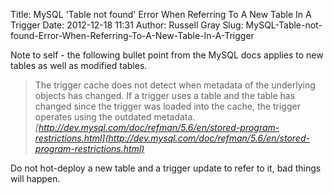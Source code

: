 Title: MySQL 'Table not found' Error When Referring To A New Table In A Trigger
Date: 2012-12-18 11:31
Author: Russell Gray
Slug: MySQL-Table-not-found-Error-When-Referring-To-A-New-Table-In-A-Trigger

Note to self - the following bullet point from the MySQL docs applies to new
tables as well as modified tables.

> The trigger cache does not detect when metadata of the underlying objects
> has changed. If a trigger uses a table and the table has changed since the
> trigger was loaded into the cache, the trigger operates using the outdated
> metadata. 
<cite>[http://dev.mysql.com/doc/refman/5.6/en/stored-program-restrictions.html](http://dev.mysql.com/doc/refman/5.6/en/stored-program-restrictions.html)</cite>

Do not hot-deploy a new table and a trigger update to refer to it, bad
things will happen.
